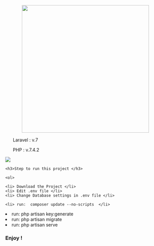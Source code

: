 <p align="center"><img src="https://res.cloudinary.com/dtfbvvkyp/image/upload/v1566331377/laravel-logolockup-cmyk-red.svg" width="400"></p>


   <ol> Laravel : v.7 </ol>
    <ol> PHP : v.7.4.2 </ol>
   
   <img src="https://i.pinimg.com/originals/15/08/69/15086962d8818c3ac4e99868f0e55290.png">
  
    <h3>Step to run this project </h3>
    
    <ol>
    
    <li> Download the Project </li>
    <li> Edit .env file </li>
    <li> Change Database settings in .env file </li>
    
    <li> run:  composer update --no-scripts  </li>
    
 <li> run:  php artisan key:generate  </li>
 
 <li> run:  php artisan migrate  </li>
 <li> run:  php artisan serve </li>
 </ol>
 <h3> Enjoy ! </h3>
 
 
